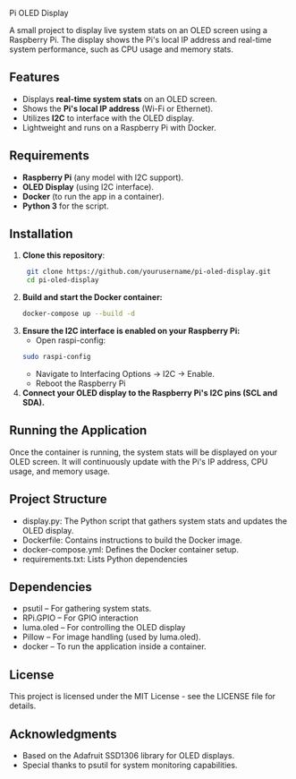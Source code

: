 Pi OLED Display

A small project to display live system stats on an OLED screen using a Raspberry Pi. The display shows the Pi's local IP address and real-time system performance, such as CPU usage and memory stats.

## Features

- Displays **real-time system stats** on an OLED screen.
- Shows the **Pi's local IP address** (Wi-Fi or Ethernet).
- Utilizes **I2C** to interface with the OLED display.
- Lightweight and runs on a Raspberry Pi with Docker.

## Requirements

- **Raspberry Pi** (any model with I2C support).
- **OLED Display** (using I2C interface).
- **Docker** (to run the app in a container).
- **Python 3** for the script.

## Installation

1. **Clone this repository**:
   ```bash
   	git clone https://github.com/yourusername/pi-oled-display.git
	cd pi-oled-display
   ```
2. **Build and start the Docker container:**
	```bash
	docker-compose up --build -d
	```
3. **Ensure the I2C interface is enabled on your Raspberry Pi:**
	- Open raspi-config:
	```bash
	sudo raspi-config
	```
	- Navigate to Interfacing Options → I2C → Enable.
	- Reboot the Raspberry Pi
4. **Connect your OLED display to the Raspberry Pi's I2C pins (SCL and SDA).**

## Running the Application
Once the container is running, the system stats will be displayed on your OLED screen. It will continuously update with the Pi's IP address, CPU usage, and memory usage.

## Project Structure
- display.py: The Python script that gathers system stats and updates the OLED display.
- Dockerfile: Contains instructions to build the Docker image.
- docker-compose.yml: Defines the Docker container setup.
- requirements.txt: Lists Python dependencies

## Dependencies
- psutil – For gathering system stats.
- RPi.GPIO – For GPIO interaction
- luma.oled – For controlling the OLED display
- Pillow – For image handling (used by luma.oled).
- docker – To run the application inside a container.

## License

This project is licensed under the MIT License - see the LICENSE file for details.


## Acknowledgments

- Based on the Adafruit SSD1306 library for OLED displays.
- Special thanks to psutil for system monitoring capabilities.


